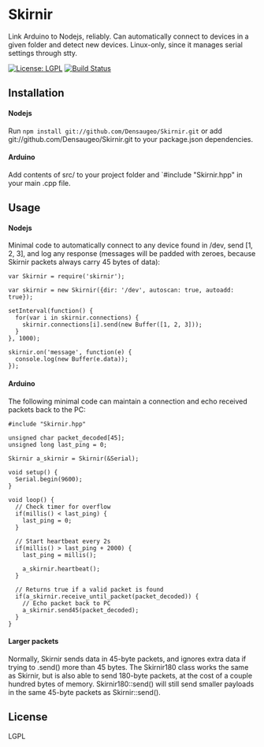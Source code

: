 # Skirnir

Link Arduino to Nodejs, reliably. Can automatically connect to devices in a given folder and detect new devices. Linux-only, since it manages serial settings through stty.

[![License: LGPL](https://img.shields.io/badge/license-LGPL-blue.svg)](http://www.gnu.org/licenses/lgpl-3.0.en.html)
[![Build Status](https://travis-ci.org/Densaugeo/Skirnir.svg?branch=master)](https://travis-ci.org/Densaugeo/Skirnir)

## Installation

#### Nodejs

Run `npm install git://github.com/Densaugeo/Skirnir.git` or add git://github.com/Densaugeo/Skirnir.git to your package.json dependencies.

#### Arduino

Add contents of src/ to your project folder and `#include "Skirnir.hpp" in your main .cpp file.

## Usage

#### Nodejs

Minimal code to automatically connect to any device found in /dev, send [1, 2, 3], and log any response (messages will be padded with zeroes, because Skirnir packets always carry 45 bytes of data):

~~~
var Skirnir = require('skirnir');

var skirnir = new Skirnir({dir: '/dev', autoscan: true, autoadd: true});

setInterval(function() {
  for(var i in skirnir.connections) {
    skirnir.connections[i].send(new Buffer([1, 2, 3]));
  }
}, 1000);

skirnir.on('message', function(e) {
  console.log(new Buffer(e.data));
});
~~~

#### Arduino

The following minimal code can maintain a connection and echo received packets back to the PC:

~~~
#include "Skirnir.hpp"

unsigned char packet_decoded[45];
unsigned long last_ping = 0;

Skirnir a_skirnir = Skirnir(&Serial);

void setup() {
  Serial.begin(9600);
}

void loop() {
  // Check timer for overflow
  if(millis() < last_ping) {
    last_ping = 0;
  }
  
  // Start heartbeat every 2s
  if(millis() > last_ping + 2000) {
    last_ping = millis();
    
    a_skirnir.heartbeat();
  }
  
  // Returns true if a valid packet is found
  if(a_skirnir.receive_until_packet(packet_decoded)) {
    // Echo packet back to PC
    a_skirnir.send45(packet_decoded);
  }
}
~~~

#### Larger packets

Normally, Skirnir sends data in 45-byte packets, and ignores extra data if trying to .send() more than 45 bytes. The Skirnir180 class works the same as Skirnir, but is also able to send 180-byte packets, at the cost of a couple hundred bytes of memory. Skirnir180::send() will still send smaller payloads in the same 45-byte packets as Skirnir::send().

## License

LGPL
